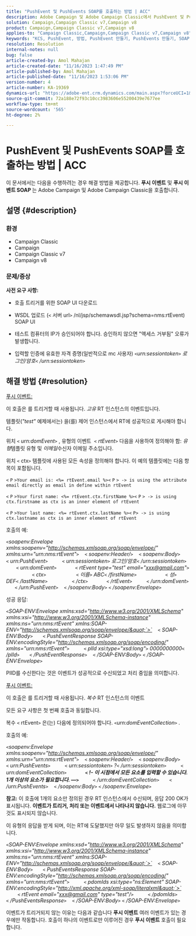 ```yaml
---
title: "PushEvent 및 PushEvents SOAP를 호출하는 방법 | ACC"
description: Adobe Campaign 및 Adobe Campaign Classic에서 PushEvent 및 PushEvents SOAP를 호출하는 방법을 알아봅니다.
solution: Campaign,Campaign Classic v7,Campaign v8
product: Campaign,Campaign Classic v7,Campaign v8
applies-to: "Campaign Classic,Campaign,Campaign Classic v7,Campaign v8"
keywords: "KCS, PushEvent, 방법, PushEvent 만들기, PushEvents 만들기, SOAP 호출, ACC, Adobe Campaign, Adobe Campaign Classic"
resolution: Resolution
internal-notes: null
bug: false
article-created-by: Amol Mahajan
article-created-date: "11/16/2023 1:47:49 PM"
article-published-by: Amol Mahajan
article-published-date: "11/16/2023 1:53:06 PM"
version-number: 4
article-number: KA-19369
dynamics-url: "https://adobe-ent.crm.dynamics.com/main.aspx?forceUCI=1&pagetype=entityrecord&etn=knowledgearticle&id=cfe729b7-8684-ee11-8179-6045bd0065b6"
source-git-commit: 72a188e72f93c10cc3983606e55200439e7677ee
workflow-type: tm+mt
source-wordcount: '565'
ht-degree: 2%

---
```


# PushEvent 및 PushEvents SOAP를 호출하는 방법 | ACC


이 문서에서는 다음을 수행하려는 경우 해결 방법을 제공합니다. <b>푸시 이벤트</b> 및 <b>푸시 이벤트 SOAP </b>는 Adobe Campaign 및 Adobe Campaign Classic을 호출합니다.

## 설명 {#description}


### <b>환경</b>

- Campaign Classic
- Campaign
- Campaign Classic v7
- Campaign v8




### <b>문제/증상 </b>

<b>사전 요구 사항:</b>

- 호출 트리거를 위한 SOAP UI 다운로드

- WSDL 업로드 (`<` 서버 url`>` /nl/jsp/schemawsdl.jsp?schema=nms:rtEvent) SOAP UI

- 테스트 컴퓨터의 IP가 승인되어야 합니다. 승인하지 않으면 &quot;액세스 거부됨&quot; 오류가 발생합니다.

- 입력할 인증에 유효한 자격 증명(일반적으로 mc 사용자) *`<`urn:sessiontoken`>` 로그인/암호`<` /urn:sessiontoken`>`*




## 해결 방법 {#resolution}


<u>푸시 이벤트:</u>

이 호출은 를 트리거할 때 사용됩니다. *고유* RT 인스턴스의 이벤트입니다.

템플릿(*&quot;test&quot;* 예제에서는) 을(를) 제어 인스턴스에서 RT에 성공적으로 게시해야 합니다.

위치 `<` *urn:domEvent*`>` , 유형의 이벤트  `<` *rtEvent*`>`  다음을 사용하여 정의해야 함: *유형*&#x200B;템플릿 유형 및 *이메일*&#x200B;수신자 이메일 주소입니다.

위치 `<` ctx`>` 템플릿에 사용된 모든 속성을 정의해야 합니다. 이 예의 템플릿에는 다음 항목이 포함됩니다.

`<` `P` `>Your email is: <%= rtEvent.email %><` `P` `> -> is using the attribute email directly as email in define within rtEvent`

`<` `P` `>Your first name: <%= rtEvent.ctx.firstName %><` `P` `> -> is using ctx.firstname as ctx is an inner element of rtEvent`

`<` `P` `>Your last name: <%= rtEvent.ctx.lastName %><` `P> -> is using ctx.lastname as ctx is an inner element of rtEvent`

호출의 예:

*`<`soapenv:Envelope xmlns:soapenv=&quot;http://schemas.xmlsoap.org/soap/envelope/&quot; xmlns:urn=&quot;urn:nms:rtEvent&quot;`>`
   `<` soapenv:Header/`>`
   `<` soapenv:Body`>`
      `<` urn:PushEvent`>`
         `<` urn:sessiontoken`>` 로그인/암호`<` /urn:sessiontoken`>`
         `<` urn:domEvent`>`
            `<` rtEvent type=&quot;test&quot; email=&quot;xxx@gmail.com&quot;`>`  
                `<` ctx`>`
                    `<` 이름`>` ABC`<` /firstName`>`
                   `<` 성`>` DEF`<` /lastName`>`
                `<` /ctx`>`
            `<` /rtEvent`>`
         `<` /urn:domEvent`>`
      `<` /urn:PushEvent`>`
   `<` /soapenv:Body`>`
`<` /soapenv:Envelope`>`*

성공 응답:

*`<`SOAP-ENV:Envelope xmlns:xsd=&quot;http://www.w3.org/2001/XMLSchema&quot; xmlns:xsi=&quot;http://www.w3.org/2001/XMLSchema-instance&quot; xmlns:ns=&quot;urn:nms:rtEvent&quot; xmlns:SOAP-ENV=&quot;http://schemas.xmlsoap.org/soap/envelope/&quot;`>`
   `<` SOAP-ENV:Body`>`
      `<` PushEventResponse SOAP-ENV:encodingStyle=&quot;http://schemas.xmlsoap.org/soap/encoding/&quot; xmlns=&quot;urn:nms:rtEvent&quot;`>`
         `<` plId xsi:type=&quot;xsd:long&quot;`>` 0000000000`<` /plId`>`
      `<` /PushEventResponse`>`
   `<` /SOAP-ENV:Body`>`
`<` /SOAP-ENV:Envelope`>`*

PIID를 수신한다는 것은 이벤트가 성공적으로 수신되었고 처리 중임을 의미합니다.



<u>푸시 이벤트:</u>

이 호출은 를 트리거할 때 사용됩니다. *복수* RT 인스턴스의 이벤트

모든 요구 사항은 첫 번째 호출과 동일합니다.

복수 `<` rtEvent`>`  은(는) 다음에 정의되어야 합니다. *`<`urn:domEventCollection`>` .*



호출의 예:

*`<`soapenv:Envelope xmlns:soapenv=&quot;http://schemas.xmlsoap.org/soap/envelope/&quot; xmlns:urn=&quot;urn:nms:rtEvent&quot;`>`
   `<` soapenv:Header/`>`
   `<` soapenv:Body`>`
      `<` urn:PushEvents`>`
         `<` urn:sessiontoken`>` ?`<` /urn:sessiontoken`>`
         `<` urn:domEventCollection`>`
            <b>`<` !- 이 시점에서 모든 요소를 입력할 수 있습니다. 1개 이상의 요소가 필요합니다. —`>` </b>
         `<` /urn:domEventCollection`>`
      `<` /urn:PushEvents`>`
   `<` /soapenv:Body`>`
`<` /soapenv:Envelope`>`*

<b>참고:</b> 이 호출에 1개의 요소만 정의된 경우 RT 인스턴스에서 수신되며, 응답 200 OK가 표시됩니다. <b>이벤트가 트리거, 처리 또는 이벤트에서 나타나지 않습니다.</b> 웹로그에 아무 것도 표시되지 않습니다.

이 유형의 응답을 받게 되며, 이는 RT에 도달했지만 아무 일도 발생하지 않음을 의미합니다.

*`<`SOAP-ENV:Envelope xmlns:xsd=&quot;http://www.w3.org/2001/XMLSchema&quot; xmlns:xsi=&quot;http://www.w3.org/2001/XMLSchema-instance&quot; xmlns:ns=&quot;urn:nms:rtEvent&quot; xmlns:SOAP-ENV=&quot;http://schemas.xmlsoap.org/soap/envelope/&quot;`>`
   `<` SOAP-ENV:Body`>`
      `<` PushEventsResponse SOAP-ENV:encodingStyle=&quot;http://schemas.xmlsoap.org/soap/encoding/&quot; xmlns=&quot;urn:nms:rtEvent&quot;`>`
         `<` pdomIds xsi:type=&quot;ns:Element&quot; SOAP-ENV:encodingStyle=&quot;http://xml.apache.org/xml-soap/literalxml&quot;`>`
            `<` rtEvent email=&quot;xxx@gmail.com&quot; type=&quot;test&quot;/`>`
         `<` /pdomIds`>`
      `<` /PushEventsResponse`>`
   `<` /SOAP-ENV:Body`>`
`<` /SOAP-ENV:Envelope`>`*

이벤트가 트리거되지 않는 이유는 다음과 같습니다 <b>푸시 이벤트</b> 여러 이벤트가 있는 경우에만 작동합니다. 호출이 하나의 이벤트로만 이루어진 경우 <b>푸시 이벤트</b> 호출이 필요합니다.
